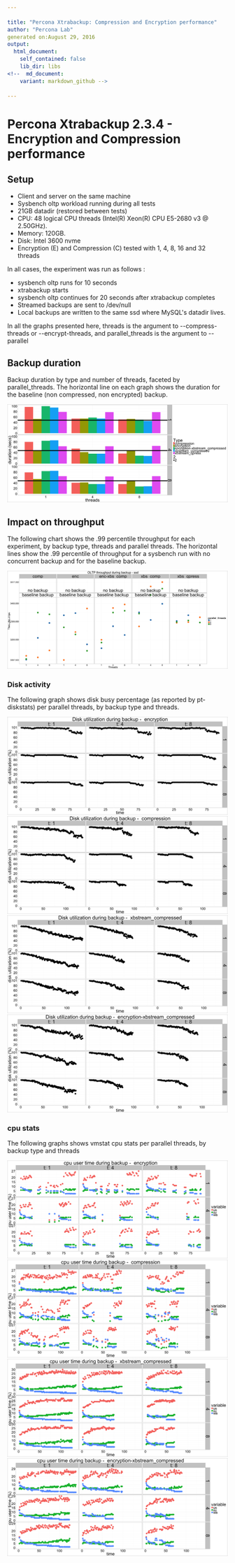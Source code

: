 ```yaml
---

title: "Percona Xtrabackup: Compression and Encryption performance"
author: "Percona Lab"
generated on:August 29, 2016
output:
  html_document:
    self_contained: false 
    lib_dir: libs
<!--  md_document:
    variant: markdown_github -->

---
```



# Percona Xtrabackup 2.3.4 - Encryption and Compression performance 

## Setup

* Client and server on the same machine 
* Sysbench oltp workload running during all tests
* 21GB datadir (restored between tests)
* CPU: 48 logical CPU threads (Intel(R) Xeon(R) CPU E5-2680 v3 @ 2.50GHz). 
* Memory: 120GB. 
* Disk: Intel 3600 nvme 
* Encryption (E) and Compression (C) tested with 1, 4, 8, 16 and 32 threads

In all cases, the experiment was run as follows :
- sysbench oltp runs for 10 seconds
- xtrabackup starts
- sysbench oltp continues for 20 seconds after xtrabackup completes
- Streamed backups are sent to /dev/null
- Local backups are written to the same ssd where MySQL's datadir
  lives. 

In all the graphs presented here, threads is the argument to
--compress-threads or --encrypt-threads, and parallel_threads is the
argument to --parallel

## Backup duration 

Backup duration by type and number of threads, faceted by
parallel_threads. The
horizontal line on each graph shows the duration for the baseline (non
compressed, non encrypted) backup. 

![plot of chunk global](figure/global-1.png)

## Impact on throughput

The following chart shows the .99 percentile throughput for each
experiment, by backup type, threads and parallel threads. The
horizontal lines show the .99 percentile of throughput for a
sysbench run with no concurrent backup and for the
baseline backup. 

![plot of chunk tps](figure/tps-1.png)

### Disk activity

The following graph shows disk busy percentage (as reported by
pt-diskstats) per parallel threads, by backup type and threads.


![plot of chunk diskstats](figure/diskstats-1.png)![plot of chunk diskstats](figure/diskstats-2.png)![plot of chunk diskstats](figure/diskstats-3.png)![plot of chunk diskstats](figure/diskstats-4.png)

### cpu stats

The following graphs shows vmstat cpu stats per parallel
threads, by backup type and threads


![plot of chunk vmstatcpu](figure/vmstatcpu-1.png)![plot of chunk vmstatcpu](figure/vmstatcpu-2.png)![plot of chunk vmstatcpu](figure/vmstatcpu-3.png)![plot of chunk vmstatcpu](figure/vmstatcpu-4.png)
